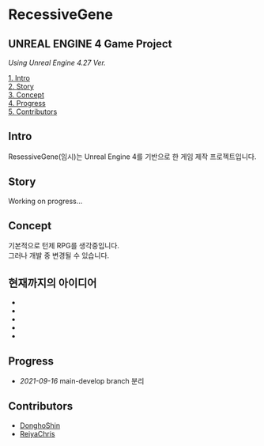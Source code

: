 # RecessiveGene

## UNREAL ENGINE 4 Game Project  
_Using Unreal Engine 4.27 Ver._

[1. Intro](#intro)  
[2. Story](#story)  
[3. Concept](#concept)  
[4. Progress](#progress)  
[5. Contributors](#contributors)

## **Intro**
ResessiveGene(임시)는 Unreal Engine 4를 기반으로 한 게임 제작 프로젝트입니다.  



## **Story**
Working on progress...

## **Concept**
기본적으로 턴제 RPG를 생각중입니다.  
그러나 개발 중 변경될 수 있습니다.  

__현재까지의 아이디어__
-
-
-
-
-
-

## Progress
- _2021-09-16_ main-develop branch 분리  

## Contributors
- [DonghoShin](https://github.com/YeonduBori "Github Page")
- [ReiyaChris](https://github.com/ReiyaChris "Github Page")
